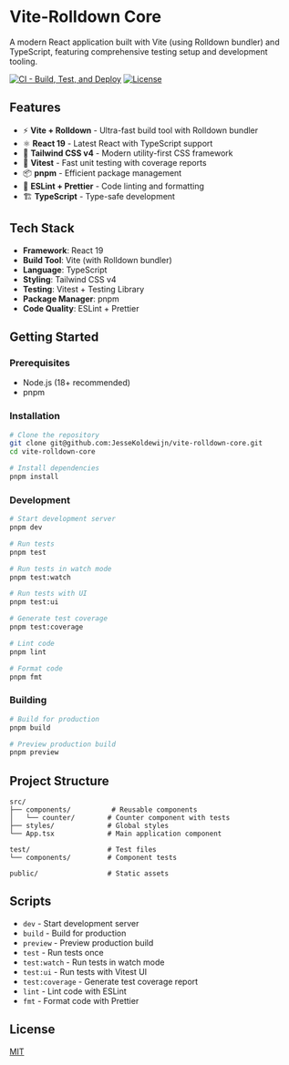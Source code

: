 # Vite-Rolldown Core

A modern React application built with Vite (using Rolldown bundler) and TypeScript, featuring comprehensive testing setup and development tooling.

[![CI - Build, Test, and Deploy](https://github.com/JesseKoldewijn/vite-rolldown-core/actions/workflows/build-and-test.yml/badge.svg)](https://github.com/JesseKoldewijn/vite-rolldown-core/actions/workflows/build-and-test.yml)
[![License](https://img.shields.io/badge/license-MIT-brightgreen)](/LICENCE)

## Features

- ⚡️ **Vite + Rolldown** - Ultra-fast build tool with Rolldown bundler
- ⚛️ **React 19** - Latest React with TypeScript support
- 🎨 **Tailwind CSS v4** - Modern utility-first CSS framework
- 🧪 **Vitest** - Fast unit testing with coverage reports
- 📦 **pnpm** - Efficient package management
- 🔧 **ESLint + Prettier** - Code linting and formatting
- 🏗️ **TypeScript** - Type-safe development

## Tech Stack

- **Framework**: React 19
- **Build Tool**: Vite (with Rolldown bundler)
- **Language**: TypeScript
- **Styling**: Tailwind CSS v4
- **Testing**: Vitest + Testing Library
- **Package Manager**: pnpm
- **Code Quality**: ESLint + Prettier

## Getting Started

### Prerequisites

- Node.js (18+ recommended)
- pnpm

### Installation

```bash
# Clone the repository
git clone git@github.com:JesseKoldewijn/vite-rolldown-core.git
cd vite-rolldown-core

# Install dependencies
pnpm install
```

### Development

```bash
# Start development server
pnpm dev

# Run tests
pnpm test

# Run tests in watch mode
pnpm test:watch

# Run tests with UI
pnpm test:ui

# Generate test coverage
pnpm test:coverage

# Lint code
pnpm lint

# Format code
pnpm fmt
```

### Building

```bash
# Build for production
pnpm build

# Preview production build
pnpm preview
```

## Project Structure

```
src/
├── components/          # Reusable components
│   └── counter/        # Counter component with tests
├── styles/             # Global styles
└── App.tsx             # Main application component

test/                   # Test files
└── components/         # Component tests

public/                 # Static assets
```

## Scripts

- `dev` - Start development server
- `build` - Build for production
- `preview` - Preview production build
- `test` - Run tests once
- `test:watch` - Run tests in watch mode
- `test:ui` - Run tests with Vitest UI
- `test:coverage` - Generate test coverage report
- `lint` - Lint code with ESLint
- `fmt` - Format code with Prettier

## License

[MIT](/LICENCE)
